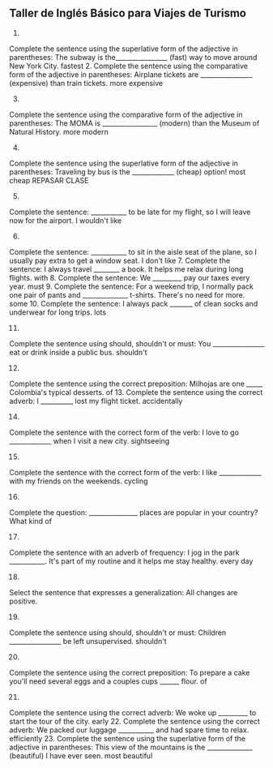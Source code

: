 ## Taller de Inglés Básico para Viajes de Turismo
1.
Complete the sentence using the superlative form of the adjective in parentheses: The subway is the________________ (fast) way to move around New York City.
fastest
2.
Complete the sentence using the comparative form of the adjective in parentheses: Airplane tickets are ________________ (expensive) than train tickets.
more expensive

3.
Complete the sentence using the comparative form of the adjective in parentheses: The MOMA is _________________ (modern) than the Museum of Natural History.
more modern

4.
Complete the sentence using the superlative form of the adjective in parentheses: Traveling by bus is the _____________ (cheap) option!
most cheap
REPASAR CLASE

5.
Complete the sentence: ___________ to be late for my flight, so I will leave now for the airport.
I wouldn't like


6.
Complete the sentence: ___________ to sit in the aisle seat of the plane, so I usually pay extra to get a window seat.
I don't like
7.
Complete the sentence: I always travel ________ a book. It helps me relax during long flights.
with
8.
Complete the sentence: We _________ pay our taxes every year.
must
9.
Complete the sentence: For a weekend trip, I normally pack one pair of pants and ______________ t-shirts. There's no need for more.
some
10.
Complete the sentence: I always pack _______ of clean socks and underwear for long trips.
lots

11.
Complete the sentence using should, shouldn't or must: You ________________ eat or drink inside a public bus.
shouldn't

12.
Complete the sentence using the correct preposition: Milhojas are one _____ Colombia's typical desserts.
of
13.
Complete the sentence using the correct adverb: I __________ lost my flight ticket.
accidentally

14.
Complete the sentence with the correct form of the verb: I love to go _____________ when I visit a new city.
sightseeing

15.
Complete the sentence with the correct form of the verb: I like _____________ with my friends on the weekends.
cycling

16.
Complete the question: _______________ places are popular in your country?
What kind of


17.
Complete the sentence with an adverb of frequency: I jog in the park ___________. It's part of my routine and it helps me stay healthy.
every day

18.
Select the sentence that expresses a generalization:
All changes are positive.

19.
Complete the sentence using should, shouldn't or must: Children ________________ be left unsupervised.
shouldn't

20.
Complete the sentence using the correct preposition: To prepare a cake you'll need several eggs and a couples cups ______ flour.
of

21.
Complete the sentence using the correct adverb: We woke up _________ to start the tour of the city.
early
22.
Complete the sentence using the correct adverb: We packed our luggage ___________ and had spare time to relax.
efficiently
23.
Complete the sentence using the superlative form of the adjective in parentheses: This view of the mountains is the ______________ (beautiful) I have ever seen.
most beautiful